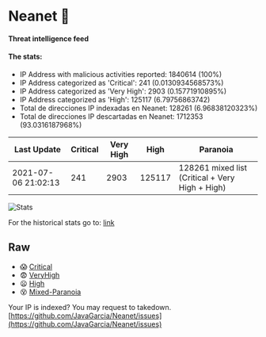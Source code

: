 # Neanet :hocho:
#### Threat intelligence feed
#### The stats:

- IP Address with malicious activities reported: 1840614 (100%)
- IP Address categorized as 'Critical':  241 (0.0130934568573%)
- IP Address categorized as 'Very High':  2903 (0.15771910895%)
- IP Address categorized as 'High':  125117 (6.79756863742)
- Total de direcciones IP indexadas en Neanet:  128261 (6.96838120323%)
- Total de direcciones IP descartadas en Neanet:  1712353 (93.0316187968%)

| Last Update | Critical | Very High | High | Paranoia |
| --- | --- | --- | --- | --- |
| 2021-07-06 21:02:13 | 241 | 2903 | 125117 | 128261 mixed list (Critical + Very High + High)|

![Stats](https://docs.google.com/spreadsheets/d/e/2PACX-1vSnaNMIXVabIpDJjufMlzH7poXnshF3mgd8Is1g9ytUEzVsP5my4Trn8f-xkoLLQ38xpL3HtmUexLo6/pubchart?oid=501124687&format=image)

For the historical stats go to: [link](/stats.csv)
## Raw
- :scream: [Critical](https://raw.githubusercontent.com/JavaGarcia/Neanet/master/blacklists/neanet_critical.txt)
- :fearful: [VeryHigh](https://raw.githubusercontent.com/JavaGarcia/Neanet/master/blacklists/neanet_veryHigh.txtt)
- :frowning: [High](https://raw.githubusercontent.com/JavaGarcia/Neanet/master/blacklists/neanet_high.txt)
- :dizzy_face: [Mixed-Paranoia](https://raw.githubusercontent.com/JavaGarcia/Neanet/master/blacklists/neanet_all.txt)


Your IP is indexed? You may request to takedown. [https://github.com/JavaGarcia/Neanet/issues](https://github.com/JavaGarcia/Neanet/issues)






































































































































































































































































































































































































































































































































































































































































































































































































































































































































































































































































































































































































































































































































































































































































































































































































































































































































































































































































































































































































































































































































































































































































































































































































































































































































































































































































































































































































































































































































































































































































































































































































































































































































































































































































































































































































































































































































































































































































































































































































































































































































































































































































































































































































































































































































































































































































































































































































































































































































































































































































































































































































































































































































































































































































































































































































































































































































































































































































































































































































































































































































































































































































































































































































































































































































































































































































































































































































































































































































































































































































































































































































































































































































































































































































































































































































































